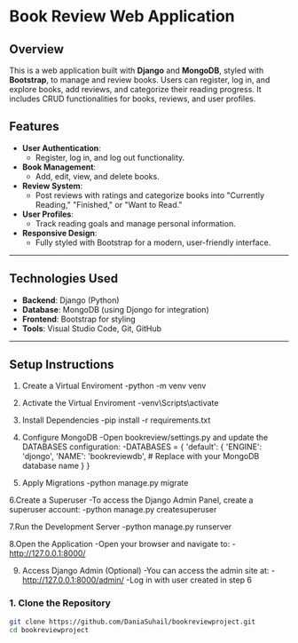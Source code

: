 # Book Review Web Application

## Overview
This is a web application built with **Django** and **MongoDB**, styled with **Bootstrap**, to manage and review books. Users can register, log in, and explore books, add reviews, and categorize their reading progress. It includes CRUD functionalities for books, reviews, and user profiles.

## Features
- **User Authentication**:
  - Register, log in, and log out functionality.
- **Book Management**:
  - Add, edit, view, and delete books.
- **Review System**:
  - Post reviews with ratings and categorize books into "Currently Reading," "Finished," or "Want to Read."
- **User Profiles**:
  - Track reading goals and manage personal information.
- **Responsive Design**:
  - Fully styled with Bootstrap for a modern, user-friendly interface.

---

## **Technologies Used**
- **Backend**: Django (Python)
- **Database**: MongoDB (using Djongo for integration)
- **Frontend**: Bootstrap for styling
- **Tools**: Visual Studio Code, Git, GitHub

---

## **Setup Instructions**
1. Create a Virtual Enviroment
   -python -m venv venv

2. Activate the Virtual Enviroment
   -venv\Scripts\activate

3. Install Dependencies
   -pip install -r requirements.txt

4. Configure MongoDB
-Open bookreview/settings.py and update the DATABASES configuration:
-DATABASES = {
    'default': {
        'ENGINE': 'djongo',
        'NAME': 'bookreviewdb',  # Replace with your MongoDB database name
    }
}

5. Apply Migrations
   -python manage.py migrate

6.Create a Superuser
  -To access the Django Admin Panel, create a superuser account:
  -python manage.py createsuperuser

 7.Run the Development Server
   -python manage.py runserver

 8.Open the Application
   -Open your browser and navigate to:
   -http://127.0.0.1:8000/

9. Access Django Admin (Optional)
    -You can access the admin site at:
    -http://127.0.0.1:8000/admin/
   -Log in with user created in step 6


### **1. Clone the Repository**
```bash
git clone https://github.com/DaniaSuhail/bookreviewproject.git
cd bookreviewproject

